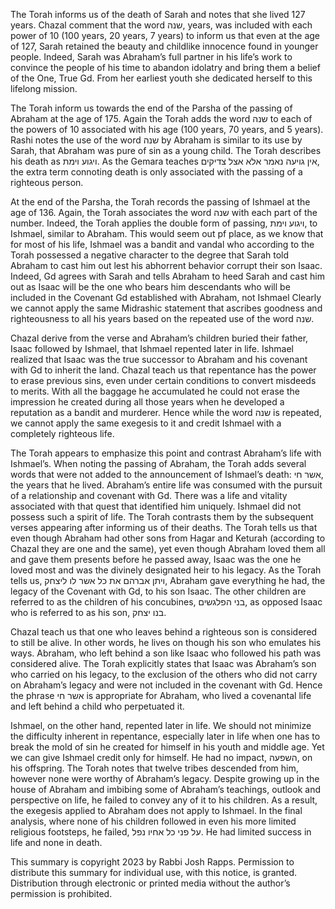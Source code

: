 The Torah informs us of the death of Sarah and notes that she lived 127 years. Chazal comment that the word שנה, years, was included with each power of 10 (100 years, 20 years, 7 years) to inform us that even at the age of 127, Sarah retained the beauty and childlike innocence found in younger people. Indeed, Sarah was Abraham’s full partner in his life’s work to convince the people of his time to abandon idolatry and bring them a belief of the One, True Gd. From her earliest youth she dedicated herself to this lifelong mission.

The Torah inform us towards the end of the Parsha of the passing of Abraham at the age of 175. Again the Torah adds the word שנה to each of the powers of 10 associated with his age (100 years, 70 years, and 5 years). Rashi notes the use of the word שנה by Abraham is similar to its use by Sarah, that Abraham was pure of sin as a young child. The Torah describes his death as ויגוע וימת. As the Gemara teaches אין גויעה נאמר אלא אצל צדיקים, the extra term connoting death is only associated with the passing of a righteous person.

At the end of the Parsha, the Torah records the passing of Ishmael at the age of 136. Again, the Torah associates the word שנה with each part of the number. Indeed, the Torah applies the double form of passing, ויגוע וימת, to Ishmael, similar to Abraham. This would seem out pf place, as we know that for most of his life, Ishmael was a bandit and vandal who according to the Torah possessed a negative character to the degree that Sarah told Abraham to cast him out lest his abhorrent behavior corrupt their son Isaac. Indeed, Gd agrees with Sarah and tells Abraham to heed Sarah and cast him out as Isaac will be the one who bears him descendants who will be included in the Covenant Gd established with Abraham, not Ishmael Clearly we cannot apply the same Midrashic statement that ascribes goodness and righteousness to all his years based on the repeated use of the word שנה. 

Chazal derive from the verse and Abraham’s children buried their father, Isaac followed by Ishmael, that Ishmael repented later in life. Ishmael realized that Isaac was the true successor to Abraham and his covenant with Gd to inherit the land. Chazal teach us that repentance has the power to erase previous sins, even under certain conditions to convert misdeeds to merits. With all the baggage he accumulated he could not erase the impression he created during all those years when he developed a reputation as a bandit and murderer. Hence while the word שנה is repeated, we cannot apply the same exegesis to it and credit Ishmael with a completely righteous life.

The Torah appears to emphasize this point and contrast Abraham’s life with Ishmael’s. When noting the passing of Abraham, the Torah adds several words that were not added to the announcement of Ishmael’s death: אשר חי, the years that he lived. Abraham’s entire life was consumed with the pursuit of a relationship and covenant with Gd. There was a life and vitality associated with that quest that identified him uniquely. Ishmael did not possess such a spirit of life. The Torah contrasts them by the subsequent verses appearing after informing us of their deaths. The Torah tells us that even though Abraham had other sons from Hagar and Keturah (according to Chazal they are one and the same), yet even though Abraham loved them all and gave them presents before he passed away, Isaac was the one he loved most and was the divinely designated heir to his legacy. As the Torah tells us, ויתן אברהם את כל אשר לו ליצחק, Abraham gave everything he had, the legacy of the Covenant with Gd, to his son Isaac. The other children are referred to as the children of his concubines, בני הפלגשים, as opposed Isaac who is referred to as his son, בנו יצחק. 

Chazal teach us that one who leaves behind a righteous son is considered to still be alive. In other words, he lives on though his son who emulates his ways. Abraham, who left behind a son like Isaac who followed his path was considered alive. The Torah explicitly states that Isaac was Abraham’s son who carried on his legacy, to the exclusion of the others who did not carry on Abraham’s legacy and were not included in the covenant with Gd. Hence the phrase אשר חי is appropriate for Abraham, who lived a covenantal life and left behind a child who perpetuated it.

Ishmael, on the other hand, repented later in life. We should not minimize the difficulty inherent in repentance, especially later in life when one has to break the mold of sin he created for himself in his youth and middle age. Yet we can give Ishmael credit only for himself. He had no impact, השפעה, on his offspring. The Torah notes that twelve tribes descended from him, however none were worthy of Abraham’s legacy. Despite growing up in the house of Abraham and imbibing some of Abraham’s teachings, outlook and perspective on life, he failed to convey any of it to his children. As a result, the exegesis applied to Abraham does not apply to Ishmael. In the final analysis, where none of his children followed in even his more limited religious footsteps, he failed, על פני כל אחיו נפל. He had limited success in life and none in death.

This summary is copyright 2023 by Rabbi Josh Rapps. Permission to distribute this summary for individual use, with this notice, is granted. Distribution through electronic or printed media without the author’s permission is prohibited.


